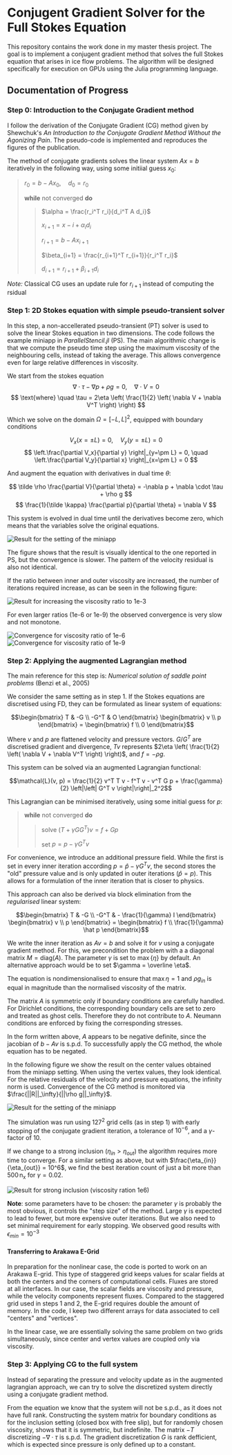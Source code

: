 # Conjugent Gradient Solver for the Full Stokes Equation

This repository contains the work done in my master thesis project. The goal is to implement a conjugent gradient method that solves the full Stokes equation that arises in ice flow problems. The algorithm will be designed specifically for execution on GPUs using the Julia programming language.

## Documentation of Progress

### Step 0: Introduction to the Conjugate Gradient method

I follow the derivation of the Conjugate Gradient (CG) method given by Shewchuk's *An Introduction to the Conjugate Gradient Method Without the Agonizing Pain*. The pseudo-code is implemented and reproduces the figures of the publication.

The method of conjugate gradients solves the linear system $Ax = b$ iteratively in the following way, using some initiial guess $x_0$:

> $r_0 = b - Ax_0, \quad d_0 = r_0$
>
> **while** not converged **do**
>>
>> $\alpha = \frac{r_i^T r_i}{d_i^T A d_i}$
>>
>> $x_{i+1} = x-i + \alpha_i d_i$
>>
>> $r_{i+1} = b - A x_{i+1}$
>>
>> $\beta_{i+1} = \frac{r_{i+1}^T r_{i+1}}{r_i^T r_i}$
>>
>> $d_{i+1} = r_{i+1} + \beta_{i+1} d_i$

*Note:* Classical CG uses an update rule for $r_{i+1}$ instead of computing the rsidual

### Step 1: 2D Stokes equation with simple pseudo-transient solver

In this step, a non-accellerated pseudo-transient (PT) solver is used to solve the linear Stokes equation in two dimensions. The code follows the example miniapp in *ParallelStencil.jl* (PS). The main algorithmic change is that we compute the pseudo time step using the maximum viscosity of the neighbouring cells, instead of taking the average. This allows convergence even for large relative differences in viscosity.

We start from the stokes equation
$$
\nabla \cdot \tau - \nabla p + \rho g = 0, \quad
\nabla \cdot V = 0
$$
$$
\text{where} \quad \tau = 2\eta \left( \frac{1}{2} \left( \nabla V + \nabla V^T \right) \right)
$$

Which we solve on the domain $\Omega = [-L, L]^2$, equipped with boundary conditions

$$
V_x(x=\pm L) = 0,  \quad
V_y(y=\pm L) = 0
$$
$$
\left.\frac{\partial V_x}{\partial y} \right|_{y=\pm L}  = 0, \quad
\left.\frac{\partial V_y}{\partial x} \right|_{x=\pm L} = 0
$$ 

And augment the equation with derivatives in dual time $\theta$:

$$
\tilde \rho \frac{\partial V}{\partial \theta} = -\nabla p + \nabla \cdot \tau + \rho g
$$
$$
\frac{1}{\tilde \kappa} \frac{\partial p}{\partial \theta} = \nabla V
$$

This system is evolved in dual time until the derivatives become zero, which means that the variables solve the original equations. 


![Result for the setting of the miniapp](figures/1_result_miniapp.png)

The figure shows that the result is visually identical to the one reported in PS, but the convergence is slower. The pattern of the velocity residual is also not identical.

If the ratio between inner and outer viscosity are increased, the number of iterations required increase, as can be seen in the following figure:

![Result for increasing the viscosity ratio to 1e-3](figures/1_result_minus3.png)

For even larger ratios (1e-6 or 1e-9) the observed convergence is very slow and not monotone. 

![Convergence for viscosity ratio of 1e-6](figures/1_convergence_minus6.png)
![Convergence for viscosity ratio of 1e-9](figures/1_convergence_minus9.png)


### Step 2: Applying the augmented Lagrangian method

The main reference for this step is: *Numerical solution of saddle point problems* (Benzi et al., 2005)

We consider the same setting as in step 1. If the Stokes equations are discretised using FD, they can be formulated as linear system of equations:

```math
\begin{bmatrix}
T & -G \\
-G^T & O
\end{bmatrix}
\begin{bmatrix}
v \\
p
\end{bmatrix}
= 
\begin{bmatrix}
f \\ 
0
\end{bmatrix}
```

Where $v$ and $p$ are flattened velocity and pressure vectors. $G / G^T$ are discretised gradient and divergence, $T v$ represents $2\eta \left( \frac{1}{2} \left( \nabla V + \nabla V^T \right) \right)$, and $f = - \rho g$.

This system can be solved via an augmented Lagrangian functional:

```math
\mathcal{L}(v, p) = \frac{1}{2} v^T T v - f^T v - v^T G p + \frac{\gamma}{2} \left|\left| G^T v \right|\right|_2^2
```

This Lagrangian can be minimised iteratively, using some initial guess for $p$:

> **while** not converged **do**
>
>> solve $(T + \gamma G G^T) v = f + G p$
>>
>> set $p = p - \gamma G^T v$

For convenience, we introduce an additional pressure field. While the first is set in every inner iteration according $p = \hat p - \gamma G^T v$, the second stores the "old" pressure value and is only updated in outer iterations ($\hat p = p$). This allows for a formulation of the inner iteration that is closer to physics.

This approach can also be derived via block elimination from the *regularised* linear system:

```math
\begin{bmatrix}
T & -G \\
-G^T & - \frac{1}{\gamma} I
\end{bmatrix}
\begin{bmatrix}
v \\
p
\end{bmatrix}
= 
\begin{bmatrix}
f \\ 
\frac{1}{\gamma} \hat p
\end{bmatrix}
```
We write the inner iteration as $Av = b$ and solve it  for $v$ using a conjugate gradient method. For this, we precondition the problem with a a diagonal matrix $M = \mathrm{diag}(A)$. The parameter $\gamma$ is set to $\max\{\eta\}$ by default. An alternative approach would be to set $\gamma = \overline \eta$.

The equation is nondimensionalised to ensure that $\max{\eta} = 1$ and $\rho g_{in}$ is equal in magnitude than the normalised viscosity of the matrix.

The matrix $A$ is symmetric only if boundary conditions are carefully handled. For Dirichlet conditions, the corresponding boundary cells are set to zero and treated as ghost cells. Therefore they do not contribute to $A$. Neumann conditions are enforced by fixing the corresponding stresses.

In the form written above, $A$ appears to be negative definite, since the jacobian of $b - Av$ is s.p.d. To successfully apply the CG method, the whole equation has to be negated.

In the following figure we show the result on the center values obtained from the miniapp setting. When using the vertex values, they look identical. For the relative residuals of the  velocity and pressure equations, the infinity norm is used. Convergence of the CG method is monitored via $\frac{||R||_\infty}{||\rho g||_\infty}$.

![Result for the setting of the miniapp](figures/2_output_miniapp_10.png)

The simulation was run using $127^2$ grid cells (as in step 1) with early stopping of the conjugate gradient iteration, a tolerance of $10^{-6}$, and a $\gamma$-factor of $10$.

If we change to a strong inclusion ($\eta_{in} > \eta_{out}$) the algorithm requires more time to converge. For a similar setting as above, but with $\frac{\eta_{in}}{\eta_{out}} = 10^6$, we find the best iteration count of just a bit more than $500\,\mathrm{n_x}$ for $\gamma = 0.02$.

![Result for strong inclusion (viscosity ration 1e6)](figures/2_output_plus6_pt02.png)


**Note**: some parameters have to be chosen: the parameter $\gamma$ is probably the most obvious, it controls the "step size" of the method. Large $\gamma$ is expected to lead to fewer, but more expensive outer iterations. But we also need to set minimal requirement for early stopping. We observed good results with $\epsilon_{min} = 10^{-3}$


#### Transferring to Arakawa E-Grid
In preparation for the nonlinear case, the code is ported to work on an Arakawa E-grid. This type of staggered grid keeps values for scalar fields at both the centers and the corners of computational cells. Fluxes are stored at all interfaces. In our case, the scalar fields are viscosity and pressure, while the velocity components represent fluxes. Compared to the staggered grid used in steps 1 and 2, the E-grid requires double the amount of memory. In the code, I keep two different arrays for data associated to cell "centers" and "vertices".

In the linear case, we are essentially solving the same problem on two grids simultaneously, since center and vertex values are coupled only via viscosity. 


### Step 3: Applying CG to the full system

Instead of separating the pressure and velocity update as in the augmented lagrangian approach, we can try to solve the discretized system directly using a conjugate gradient method.

From the equation we know that the system will not be s.p.d., as it does not have full rank. Constructing the system matrix for boundary conditions as for the inclusion setting (closed box with free slip), but for randomly chosen viscosity, shows that it is symmetric, but indefinite. The matrix $-T$ discretizing $- \nabla \cdot \tau$ is s.p.d. The gradient discretization $G$ is rank defficient, which is expected since pressure is only defined up to a constant.